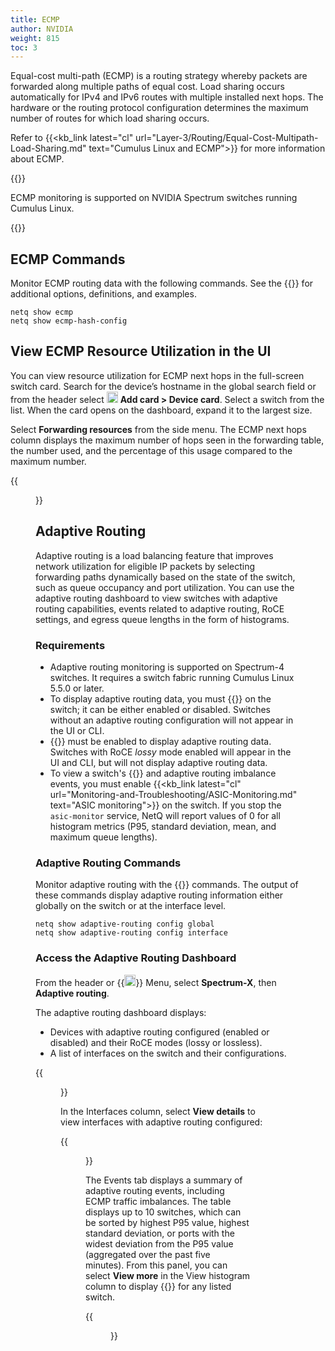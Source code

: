 ```yaml
---
title: ECMP
author: NVIDIA
weight: 815
toc: 3
---
```


Equal-cost multi-path (ECMP) is a routing strategy whereby packets are forwarded along multiple paths of equal cost. Load sharing occurs automatically for IPv4 and IPv6 routes with multiple installed next hops. The hardware or the routing protocol configuration determines the maximum number of routes for which load sharing occurs.

Refer to {{<kb_link latest="cl" url="Layer-3/Routing/Equal-Cost-Multipath-Load-Sharing.md" text="Cumulus Linux and ECMP">}} for more information about ECMP.

{{<notice note>}}

ECMP monitoring is supported on NVIDIA Spectrum switches running Cumulus Linux.

{{</notice>}}

## ECMP Commands

Monitor ECMP routing data with the following commands. See the {{<link title="show/#netq-show-ecmp" text="command line reference">}} for additional options, definitions, and examples.

```
netq show ecmp
netq show ecmp-hash-config
```

## View ECMP Resource Utilization in the UI

You can view resource utilization for ECMP next hops in the full-screen switch card. Search for the device’s hostname in the global search field or from the header select <img src="https://icons.cumulusnetworks.com/44-Entertainment-Events-Hobbies/02-Card-Games/card-game-diamond.svg" height="18" width="18"/> **Add card&nbsp;<span aria-label="and then">></span> Device card**. Select a switch from the list. When the card opens on the dashboard, expand it to the largest size.

Select **Forwarding resources** from the side menu. The ECMP next hops column displays the maximum number of hops seen in the forwarding table, the number used, and the percentage of this usage compared to the maximum number.

{{<figure src="/images/netq/ecmp-hops-413.png" alt="" width="1100" height="430">}}

## Adaptive Routing

Adaptive routing is a load balancing feature that improves network utilization for eligible IP packets by selecting forwarding paths dynamically based on the state of the switch, such as queue occupancy and port utilization. You can use the adaptive routing dashboard to view switches with adaptive routing capabilities, events related to adaptive routing, RoCE settings, and egress queue lengths in the form of histograms.

### Requirements

- Adaptive routing monitoring is supported on Spectrum-4 switches. It requires a switch fabric running Cumulus Linux 5.5.0 or later.
- To display adaptive routing data, you must {{<exlink url="https://docs.nvidia.com/networking-ethernet-software/cumulus-linux/Layer-3/Routing/Equal-Cost-Multipath-Load-Sharing/#adaptive-routing" text="configure adaptive routing">}} on the switch; it can be either enabled or disabled. Switches without an adaptive routing configuration will not appear in the UI or CLI. 
- {{<exlink url="https://docs.nvidia.com/networking-ethernet-software/cumulus-linux/Layer-1-and-Switch-Ports/Quality-of-Service/RDMA-over-Converged-Ethernet-RoCE/" text="RoCE lossless mode">}} must be enabled to display adaptive routing data. Switches with RoCE *lossy* mode enabled will appear in the UI and CLI, but will not display adaptive routing data.
- To view a switch's {{<link title="Switches#view-queue-lengths-as-histograms" text="histogram data">}} and adaptive routing imbalance events, you must enable {{<kb_link latest="cl" url="Monitoring-and-Troubleshooting/ASIC-Monitoring.md" text="ASIC monitoring">}} on the switch. If you stop the `asic-monitor` service, NetQ will report values of 0 for all histogram metrics (P95, standard deviation, mean, and maximum queue lengths).

### Adaptive Routing Commands

Monitor adaptive routing with the {{<link title="show/#netq-show-adaptive-routing-config" text="netq show adaptive-routing config">}} commands. The output of these commands display adaptive routing information either globally on the switch or at the interface level.

```
netq show adaptive-routing config global
netq show adaptive-routing config interface
```

### Access the Adaptive Routing Dashboard

From the header or {{<img src="https://icons.cumulusnetworks.com/01-Interface-Essential/03-Menu/navigation-menu.svg" height="18" width="18">}} Menu, select **Spectrum-X**, then **Adaptive routing**.

The adaptive routing dashboard displays:

- Devices with adaptive routing configured (enabled or disabled) and their RoCE modes (lossy or lossless).
- A list of interfaces on the switch and their configurations. 

{{<figure src="/images/netq/adaptive-routing-413.png" alt="adaptive routing dashboard displaying 10 devices with AR enabled" width="1100">}}

In the Interfaces column, select **View details** to view interfaces with adaptive routing configured:

{{<figure src="/images/netq/int-details-490.png" alt="list of interfaces adaptive routing configured" width="600">}}

The Events tab displays a summary of adaptive routing events, including ECMP traffic imbalances. The table displays up to 10 switches, which can be sorted by highest P95 value, highest standard deviation, or ports with the widest deviation from the P95 value (aggregated over the past five minutes). From this panel, you can select **View more** in the View histogram column to display {{<link title="Switches/#view-queue-lengths-in-histograms" text="queue lengths in the form of histograms">}} for any listed switch.

{{<figure src="/images/netq/ecmp-imbalance-490.png" alt="dashboard displaying ECMP imbalances" width="1000">}}